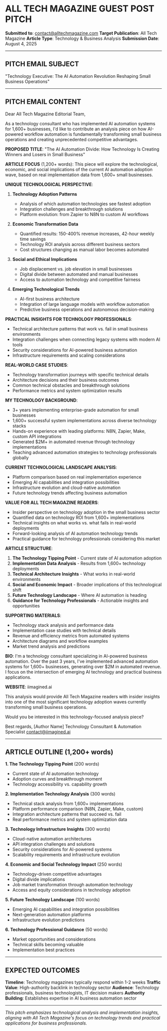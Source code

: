 # ALL TECH MAGAZINE GUEST POST PITCH

**Submitted to**: contact@alltechmagazine.com
**Target Publication**: All Tech Magazine
**Article Type**: Technology & Business Analysis
**Submission Date**: August 4, 2025

---

## PITCH EMAIL SUBJECT
"Technology Executive: The AI Automation Revolution Reshaping Small Business Operations"

---

## PITCH EMAIL CONTENT

Dear All Tech Magazine Editorial Team,

As a technology consultant who has implemented AI automation systems for 1,600+ businesses, I'd like to contribute an analysis piece on how AI-powered workflow automation is fundamentally transforming small business operations and creating unprecedented competitive advantages.

**PROPOSED TITLE**: "The AI Automation Divide: How Technology Is Creating Winners and Losers in Small Business"

**ARTICLE FOCUS** (1,200+ words):
This piece will explore the technological, economic, and social implications of the current AI automation adoption wave, based on real implementation data from 1,600+ small businesses.

**UNIQUE TECHNOLOGICAL PERSPECTIVE**:
1. **Technology Adoption Patterns**
   - Analysis of which automation technologies see fastest adoption
   - Integration challenges and breakthrough solutions
   - Platform evolution: from Zapier to N8N to custom AI workflows

2. **Economic Transformation Data**
   - Quantified results: 150-400% revenue increases, 42-hour weekly time savings
   - Technology ROI analysis across different business sectors
   - Cost structures changing as manual labor becomes automated

3. **Social and Ethical Implications**
   - Job displacement vs. job elevation in small businesses
   - Digital divide between automated and manual businesses
   - Access to automation technology and competitive fairness

4. **Emerging Technological Trends**
   - AI-first business architecture
   - Integration of large language models with workflow automation
   - Predictive business operations and autonomous decision-making

**PRACTICAL INSIGHTS FOR TECHNOLOGY PROFESSIONALS**:
- Technical architecture patterns that work vs. fail in small business environments
- Integration challenges when connecting legacy systems with modern AI tools
- Security considerations for AI-powered business automation
- Infrastructure requirements and scaling considerations

**REAL-WORLD CASE STUDIES**:
- Technology transformation journeys with specific technical details
- Architecture decisions and their business outcomes
- Common technical obstacles and breakthrough solutions
- Performance metrics and system optimization results

**MY TECHNOLOGY BACKGROUND**:
- 3+ years implementing enterprise-grade automation for small businesses
- 1,600+ successful system implementations across diverse technology stacks
- Hands-on experience with leading platforms: N8N, Zapier, Make, custom API integrations
- Generated $2M+ in automated revenue through technology implementations
- Teaching advanced automation strategies to technology professionals globally

**CURRENT TECHNOLOGICAL LANDSCAPE ANALYSIS**:
- Platform comparison based on real implementation experience
- Emerging AI capabilities and integration possibilities
- Infrastructure evolution and cloud-native automation
- Future technology trends affecting business automation

**VALUE FOR ALL TECH MAGAZINE READERS**:
- Insider perspective on technology adoption in the small business sector
- Quantified data on technology ROI from 1,600+ implementations
- Technical insights on what works vs. what fails in real-world deployments  
- Forward-looking analysis of AI automation technology trends
- Practical guidance for technology professionals considering this market

**ARTICLE STRUCTURE**:
1. **The Technology Tipping Point** - Current state of AI automation adoption
2. **Implementation Data Analysis** - Results from 1,600+ technology deployments
3. **Technical Architecture Insights** - What works in real-world environments
4. **Social and Economic Impact** - Broader implications of this technological shift
5. **Future Technology Landscape** - Where AI automation is heading
6. **Guidance for Technology Professionals** - Actionable insights and opportunities

**SUPPORTING MATERIALS**:
- Technology stack analysis and performance data
- Implementation case studies with technical details
- Revenue and efficiency metrics from automated systems
- Architecture diagrams and workflow examples
- Market trend analysis and predictions

**BIO**:
I'm a technology consultant specializing in AI-powered business automation. Over the past 3 years, I've implemented advanced automation systems for 1,600+ businesses, generating over $2M in automated revenue. I focus on the intersection of emerging AI technology and practical business applications.

**WEBSITE**: iimagined.ai

This analysis would provide All Tech Magazine readers with insider insights into one of the most significant technology adoption waves currently transforming small business operations.

Would you be interested in this technology-focused analysis piece?

Best regards,
[Author Name]
Technology Consultant & Automation Specialist
contact@iimagined.ai

---

## ARTICLE OUTLINE (1,200+ words)

**1. The Technology Tipping Point** (200 words)
- Current state of AI automation technology
- Adoption curves and breakthrough moment
- Technology accessibility vs. capability growth

**2. Implementation Technology Analysis** (300 words)
- Technical stack analysis from 1,600+ implementations
- Platform performance comparison (N8N, Zapier, Make, custom)
- Integration architecture patterns that succeed vs. fail
- Real performance metrics and system optimization data

**3. Technology Infrastructure Insights** (300 words)
- Cloud-native automation architectures
- API integration challenges and solutions
- Security considerations for AI-powered systems
- Scalability requirements and infrastructure evolution

**4. Economic and Social Technology Impact** (250 words)
- Technology-driven competitive advantages
- Digital divide implications
- Job market transformation through automation technology
- Access and equity considerations in technology adoption

**5. Future Technology Landscape** (100 words)
- Emerging AI capabilities and integration possibilities
- Next-generation automation platforms
- Infrastructure evolution predictions

**6. Technology Professional Guidance** (50 words)
- Market opportunities and considerations
- Technical skills becoming valuable
- Implementation best practices

---

## EXPECTED OUTCOMES

**Timeline**: Technology magazines typically respond within 1-2 weeks
**Traffic Value**: High-authority backlink in technology sector
**Audience**: Technology professionals, business technologists, IT decision makers
**Authority Building**: Establishes expertise in AI business automation sector

---

*This pitch emphasizes technological analysis and implementation insights, aligning with All Tech Magazine's focus on technology trends and practical applications for business professionals.*